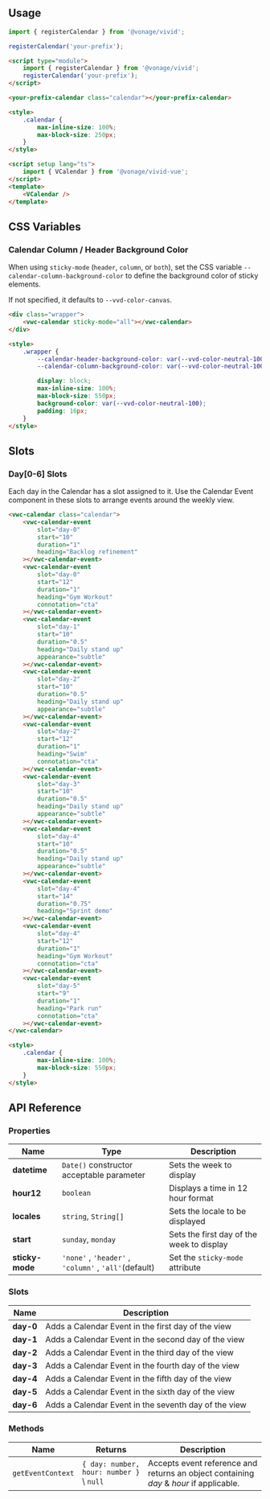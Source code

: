 ## Usage

<vwc-tabs gutters="none">
<vwc-tab label="Web component"></vwc-tab>
<vwc-tab-panel>

```js
import { registerCalendar } from '@vonage/vivid';

registerCalendar('your-prefix');
```

```html preview
<script type="module">
	import { registerCalendar } from '@vonage/vivid';
	registerCalendar('your-prefix');
</script>

<your-prefix-calendar class="calendar"></your-prefix-calendar>

<style>
	.calendar {
		max-inline-size: 100%;
		max-block-size: 250px;
	}
</style>
```

</vwc-tab-panel>
<vwc-tab label="Vue"></vwc-tab>
<vwc-tab-panel>

```html
<script setup lang="ts">
	import { VCalendar } from '@vonage/vivid-vue';
</script>
<template>
	<VCalendar />
</template>
```

</vwc-tab-panel>
</vwc-tabs>

## CSS Variables

### Calendar Column / Header Background Color

When using `sticky-mode` (`header`, `column`, or `both`), set the CSS variable `--calendar-column-background-color` to define the background color of sticky elements.

If not specified, it defaults to `--vvd-color-canvas`.

```html preview
<div class="wrapper">
	<vwc-calendar sticky-mode="all"></vwc-calendar>
</div>

<style>
	.wrapper {
		--calendar-header-background-color: var(--vvd-color-neutral-100);
		--calendar-column-background-color: var(--vvd-color-neutral-100);

		display: block;
		max-inline-size: 100%;
		max-block-size: 550px;
		background-color: var(--vvd-color-neutral-100);
		padding: 16px;
	}
</style>
```

## Slots

### Day[0-6] Slots

Each day in the Calendar has a slot assigned to it. Use the Calendar Event component in these slots to arrange events around the weekly view.

```html preview
<vwc-calendar class="calendar">
	<vwc-calendar-event
		slot="day-0"
		start="10"
		duration="1"
		heading="Backlog refinement"
	></vwc-calendar-event>
	<vwc-calendar-event
		slot="day-0"
		start="12"
		duration="1"
		heading="Gym Workout"
		connotation="cta"
	></vwc-calendar-event>
	<vwc-calendar-event
		slot="day-1"
		start="10"
		duration="0.5"
		heading="Daily stand up"
		appearance="subtle"
	></vwc-calendar-event>
	<vwc-calendar-event
		slot="day-2"
		start="10"
		duration="0.5"
		heading="Daily stand up"
		appearance="subtle"
	></vwc-calendar-event>
	<vwc-calendar-event
		slot="day-2"
		start="12"
		duration="1"
		heading="Swim"
		connotation="cta"
	></vwc-calendar-event>
	<vwc-calendar-event
		slot="day-3"
		start="10"
		duration="0.5"
		heading="Daily stand up"
		appearance="subtle"
	></vwc-calendar-event>
	<vwc-calendar-event
		slot="day-4"
		start="10"
		duration="0.5"
		heading="Daily stand up"
		appearance="subtle"
	></vwc-calendar-event>
	<vwc-calendar-event
		slot="day-4"
		start="14"
		duration="0.75"
		heading="Sprint demo"
	></vwc-calendar-event>
	<vwc-calendar-event
		slot="day-4"
		start="12"
		duration="1"
		heading="Gym Workout"
		connotation="cta"
	></vwc-calendar-event>
	<vwc-calendar-event
		slot="day-5"
		start="9"
		duration="1"
		heading="Park run"
		connotation="cta"
	></vwc-calendar-event>
</vwc-calendar>

<style>
	.calendar {
		max-inline-size: 100%;
		max-block-size: 550px;
	}
</style>
```

## API Reference

### Properties

<div class="table-wrapper">

| Name            | Type                                                  | Description                               |
| --------------- | ----------------------------------------------------- | ----------------------------------------- |
| **datetime**    | `Date()` constructor acceptable parameter             | Sets the week to display                  |
| **hour12**      | `boolean`                                             | Displays a time in 12 hour format         |
| **locales**     | `string`, `String[]`                                  | Sets the locale to be displayed           |
| **start**       | `sunday`, `monday`                                    | Sets the first day of the week to display |
| **sticky-mode** | `'none'` , `'header'` , `'column'` , `'all'`(default) | Set the `sticky-mode` attribute           |

</div>

### Slots

<div class="table-wrapper">

| Name      | Description                                          |
| --------- | ---------------------------------------------------- |
| **day-0** | Adds a Calendar Event in the first day of the view   |
| **day-1** | Adds a Calendar Event in the second day of the view  |
| **day-2** | Adds a Calendar Event in the third day of the view   |
| **day-3** | Adds a Calendar Event in the fourth day of the view  |
| **day-4** | Adds a Calendar Event in the fifth day of the view   |
| **day-5** | Adds a Calendar Event in the sixth day of the view   |
| **day-6** | Adds a Calendar Event in the seventh day of the view |

</div>

### Methods

<div class="table-wrapper">

| Name              | Returns                                  | Description                                                                            |
| ----------------- | ---------------------------------------- | -------------------------------------------------------------------------------------- |
| `getEventContext` | `{ day: number, hour: number }` \ `null` | Accepts event reference and returns an object containing _day_ & _hour_ if applicable. |

</div>
